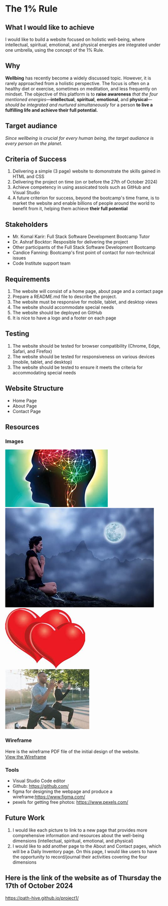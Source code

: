 # The 1% Rule

## What I would like to achieve

I would like to build a website focused on holistic well-being, where intellectual, spiritual, emotional, and physical energies are integrated under one umbrella, using the concept of the 1% Rule.

## Why

**Wellbing** has recently become a widely discussed topic. 
However, it is rarely approached from a holistic perspective. 
The focus is often on a healthy diet or exercise, sometimes on meditation, and less frequently on mindset. 
The objective of this platform is to **raise awareness** *that the four mentioned energies*—**intellectual**, **spiritual**, **emotional**, and **physical**—*should be integrated and nurtured simultaneously* for a person **to live a fulfilling life and achieve their full potential.**

## Target audiance
*Since wellbeing is crucial for every human being, the target audiance is 
every person on the planet.*

## Criteria of Success

1. Delivering a simple (3 page) website to domonstrate the skills gained 
in HTML and CSS
2. Delivering the project on time (on or before the 27th of October 2024)
3. Achieve competency in using assoicated tools such as GitHub and Visual Studio
4. A future criterion for success, beyond the bootcamp's time frame, 
is to market the website and enable billions of people around the world to benefit 
from it, helping them achieve **their full potential**


## Stakeholders

- Mr. Komal Karir: Full Stack Software Development Bootcamp Tutor
- Dr. Ashraf Bocktor: Resposible for delivering the project
- Other participants of the Full Stack Software Development Bootcamp
- Candice Fanning: Bootcamp's first point of contact for non-technical issues
- Code Institute support team

## Requirements

1. The website will consist of a home page, about page and a contact page
2. Prepare a README.md file to describe the project.
3. The website must be responsive for mobile, tablet, and desktop views
4. The website should accommodate special needs
5. The website should be deployed on GitHub
6. It is nice to have a logo and a footer on each page

## Testing
1. The website should be tested for browser compatibility
 (Chrome, Edge, Safari, and Firefox)
2. The website should be tested 
for responsiveness on various devices (mobile, tablet, and desktop)
3. The website should be tested to ensure it
 meets the criteria for accommodating special needs


## Website Structure

- Home Page
- About Page
- Contact Page

## Resources

### Images

<img src="./assets/images/mind.jpg">
<img src="./assets/images/pray.jpg">
<img src="./assets/images/heart.jpg">
<img src="./assets/images/physical.jpg">

### Wireframe

Here is the wireframe PDF file of the initial design of the website.  
[View the Wireframe](./assets/documents/WireframeProject.pdf)

<!-- <a href="./assets/documents/WireframeProject.pdf" target="_blank">View the Wireframe</a> -->

### Tools

- Visual Studio Code editor
- Github: https://github.com/
- figma for designing the webpage and produce a wireframe:https://www.figma.com/
- pexels for getting free photos: https://www.pexels.com/

## Future Work
1. I would like each picture to link to a new page that provides more comprehensive information
 and resources about the well-being dimensions 
 (intellectual, spiritual, emotional, and physical)
2. I would like to add another page to the About and Contact pages, 
which will be a Daily Inventory page. On this page, 
I would like users to have the opportunity to record/journal 
their activities covering the four dimensions

## Here is the link of the website as of Thursday the 17th of October 2024
https://path-hive.github.io/project1/